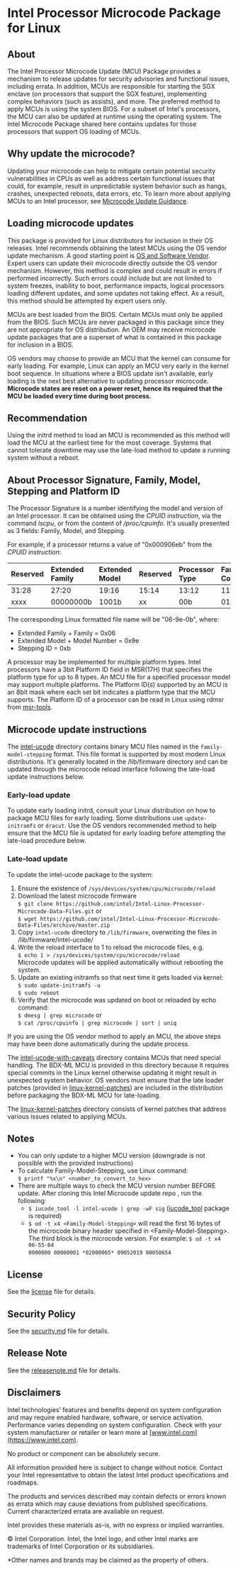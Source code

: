 # Intel Processor Microcode Package for Linux

## About

The Intel Processor Microcode Update (MCU) Package provides a mechanism to release updates for security advisories and functional issues, including errata. In addition, MCUs are responsible for starting the SGX enclave (on processors that support the SGX feature), implementing complex behaviors (such as assists), and more. The preferred method to apply MCUs is using the system BIOS. For a subset of Intel's processors, the MCU can also be updated at runtime using the operating system. The Intel Microcode Package shared here contains updates for those processors that support OS loading of MCUs.

## Why update the microcode?
Updating your microcode can help to mitigate certain potential security vulnerabilities in CPUs as well as address certain functional issues that could, for example, result in unpredictable system behavior such as hangs, crashes, unexpected reboots, data errors, etc. To learn more about applying MCUs to an Intel processor, see [Microcode Update Guidance](https://software.intel.com/security-software-guidance/insights/microcode-update-guidance).

## Loading microcode updates

This package is provided for Linux distributors for inclusion in their OS releases. Intel recommends obtaining the latest MCUs using the OS vendor update mechanism. A good starting point is [OS and Software Vendor](https://software.intel.com/security-software-guidance/insights/guidance-system-administrators-mitigate-transient-execution-side-channel-issues). Expert users can update their microcode directly outside the OS vendor mechanism. However, this method is complex and could result in errors if performed incorrectly. Such errors could include but are not limited to system freezes, inability to boot, performance impacts, logical processors loading different updates, and some updates not taking effect. As a result, this method should be attempted by expert users only.

MCUs are best loaded from the BIOS. Certain MCUs must only be applied from the BIOS. Such MCUs are never packaged in this package since they are not appropriate for OS distribution. An OEM may receive microcode update packages that are a superset of what is contained in this package for inclusion in a BIOS.

OS vendors may choose to provide an MCU that the kernel can consume for early loading. For example, Linux can apply an MCU very early in the kernel boot sequence. In situations where a BIOS update isn't available, early loading is the next best alternative to updating processor microcode. **Microcode states are reset on a power reset, hence its required that the MCU be loaded every time during boot process.**

## Recommendation

Using the initrd method to load an MCU is recommended as this method will load the MCU at the earliest time for the most coverage. Systems that cannot tolerate downtime may use the late-load method to update a running system without a reboot.

## About Processor Signature, Family, Model, Stepping and Platform ID

The Processor Signature is a number identifying the model and version of an Intel processor. It can be obtained using the *CPUID instruction*, via the command *lscpu*, or from the content of */proc/cpuinfo*. It's usually presented as 3 fields: Family, Model, and Stepping.

For example, if a processor returns a value of "0x000906eb" from the *CPUID instruction*:

| Reserved | Extended Family | Extended Model | Reserved | Processor Type | Family Code | Model Number | Stepping ID |
|:---------|:----------------|:---------------|:---------|:---------------|:------------|:-------------|:------------|
| 31:28    | 27:20           | 19:16          | 15:14    | 13:12          | 11:8        | 7:4          | 3:0         |
| xxxx     | 00000000b       | 1001b          | xx       | 00b            | 0110b       | 1110b        | 1011b       |


The corresponding Linux formatted file name will be "06-9e-0b", where:  
- Extended Family + Family  = 0x06  
- Extended Model + Model Number = 0x9e  
- Stepping ID  = 0xb

A processor may be implemented for multiple platform types. Intel processors have a 3bit Platform ID field in MSR(17H) that specifies the platform type for up to 8 types. An MCU file for a specified processor model may support multiple platforms. The Platform ID(s) supported by an MCU is an 8bit mask where each set bit indicates a platform type that the MCU supports. The Platform ID of a processor can be read in Linux using rdmsr from [msr-tools](https://github.com/intel/msr-tools).

## Microcode update instructions

The [intel-ucode](https://github.com/intel/Intel-Linux-Processor-Microcode-Data-Files/tree/master/intel-ucode) directory contains binary MCU files named in the `family-model-stepping` format. This file format is supported by most modern Linux distributions. It's generally located in the /lib/firmware directory and can be updated through the microcode reload interface following the late-load update instructions below.

### Early-load update
To update early loading initrd, consult your Linux distribution on how to package MCU files for early loading. Some distributions use `update-initramfs` or `dracut`. Use the OS vendors recommended method to help ensure that the MCU file is updated for early loading before attempting the late-load procedure below.

### Late-load update
To update the intel-ucode package to the system:
1. Ensure the existence of `/sys/devices/system/cpu/microcode/reload`
2. Download the latest microcode firmware</br> `$ git clone https://github.com/intel/Intel-Linux-Processor-Microcode-Data-Files.git` or</br> `$ wget https://github.com/intel/Intel-Linux-Processor-Microcode-Data-Files/archive/master.zip`
3. Copy `intel-ucode` directory to `/lib/firmware`, overwriting the files in /lib/firmware/intel-ucode/
4. Write the reload interface to 1 to reload the microcode files, e.g.</br>
  `$ echo 1 > /sys/devices/system/cpu/microcode/reload`</br>
  Microcode updates will be applied automatically without rebooting the system.
5. Update an existing initramfs so that next time it gets loaded via kernel:</br>
`$ sudo update-initramfs -u`</br>
`$ sudo reboot`
6. Verify that the microcode was updated on boot or reloaded by echo command:</br>
`$ dmesg | grep microcode` or</br>
`$ cat /proc/cpuinfo | grep microcode | sort | uniq`

If you are using the OS vendor method to apply an MCU, the above steps may have been done automatically during the update process.

The [intel-ucode-with-caveats](https://github.com/intel/Intel-Linux-Processor-Microcode-Data-Files/tree/master/intel-ucode-with-caveats) directory contains MCUs that need special handling. The BDX-ML MCU is provided in this directory because it requires special commits in the Linux kernel otherwise updating it might result in unexpected system behavior. OS vendors must ensure that the late loader patches (provided in [linux-kernel-patches](https://github.com/intel/Intel-Linux-Processor-Microcode-Data-Files/tree/master/linux-kernel-patches)) are included in the distribution before packaging the BDX-ML MCU for late-loading.

The [linux-kernel-patches](https://github.com/intel/Intel-Linux-Processor-Microcode-Data-Files/tree/master/linux-kernel-patches) directory consists of kernel patches that address various issues related to applying MCUs.

## Notes

* You can only update to a higher MCU version (downgrade is not possible with the provided instructions)
* To calculate Family-Model-Stepping, use Linux command:</br>
`$ printf "%x\n" <number_to_convert_to_hex>`
* There are multiple ways to check the MCU version number BEFORE update. After cloning this Intel Microcode update repo , run the following:
  - `$ iucode_tool -l intel-ucode | grep -wF sig` ([iucode_tool](https://gitlab.com/iucode-tool/iucode-tool/-/wikis/home) package is required)
  - `$ od -t x4 <Family-Model-Stepping>` will read the first 16 bytes of the microcode binary header specified in \<Family\-Model\-Stepping\>. The third block is the microcode version. For example:
`$ od -t x4 06-55-04`</br>
`0000000 00000001 *02000065* 09052019 00050654`

## License

See the [license](https://github.com/intel/Intel-Linux-Processor-Microcode-Data-Files/blob/master/license) file for details.

## Security Policy

See the [security.md](https://github.com/intel/Intel-Linux-Processor-Microcode-Data-Files/blob/master/security.md) file for details.

## Release Note

See the [releasenote.md](https://github.com/intel/Intel-Linux-Processor-Microcode-Data-Files/blob/master/releasenote.md) file for details.

## Disclaimers 

Intel technologies’ features and benefits depend on system configuration and may require enabled hardware, software, or service activation. Performance varies depending on system configuration. Check with your system manufacturer or retailer or learn more at [www.intel.com](https://www.intel.com).

No product or component can be absolutely secure.

All information provided here is subject to change without notice. Contact your Intel representative to obtain the latest Intel product specifications and roadmaps.

The products and services described may contain defects or errors known as errata which may cause deviations from published specifications. Current characterized errata are available on request.

Intel provides these materials as-is, with no express or implied warranties.

© Intel Corporation.  Intel, the Intel logo, and other Intel marks are trademarks of Intel Corporation or its subsidiaries.

*Other names and brands may be claimed as the property of others.